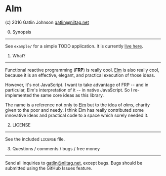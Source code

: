 Alm
===

(c) 2016 Gatlin Johnson <gatlin@niltag.net>

0. Synopsis
---

See `example/` for a simple TODO application. It is currently [live
here](http://niltag.net/almtest).

1. What?
---

Functional reactive programming (**FRP**) is really cool. [Elm][elm] is also
really cool, because it is an effective, elegant, and practical execution of
those ideas.

However, it's not JavaScript. I want to take advantage of FRP -- and in
particular, Elm's interpretation of it -- in native JavaScript. So I
re-implemented the same core ideas as this library.

The name is a reference not only to [Elm][elm] but to the idea of *alms*,
charity given to the poor and needy. I think Elm has really contributed some
innovative ideas and practical code to a space which sorely needed it.

2. LICENSE
---

See the included `LICENSE` file.

3. Questions / comments / bugs / free money
---

Send all inquiries to <gatlin@niltag.net>, except bugs. Bugs should be
submitted using the GitHub Issues feature.

[elm]: http://elm-lang.org
